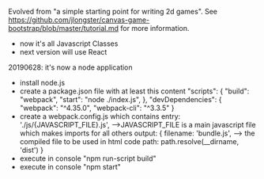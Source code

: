 Evolved from "a simple starting point for writing 2d games". 
See https://github.com/jlongster/canvas-game-bootstrap/blob/master/tutorial.md for more information.
- now it's all Javascript Classes
- next version will use React

20190628: it's now a node application
- install node.js
- create a package.json file with at least this content
  "scripts": {
    "build": "webpack",
    "start": "node ./index.js",
  },
  "devDependencies": {
    "webpack": "^4.35.0",
    "webpack-cli": "^3.3.5"
  }
- create a webpack.config.js which contains
    entry: './js/{JAVASCRIPT_FILE}.js', -->JAVASCRIPT_FILE is a main javascript file which makes imports for all others
    output: {
        filename: 'bundle.js', --> the compiled file to be used in html code
        path: path.resolve(__dirname, 'dist')
    }
- execute in console "npm run-script build"
- execute in console "npm start"

